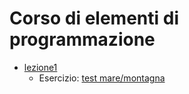 # Corso di elementi di programmazione

- [lezione1](lezione1)
  - Esercizio: [test mare/montagna](https://github.com/lichfolky/elementi-js/tree/main/test-mare-montagna)
